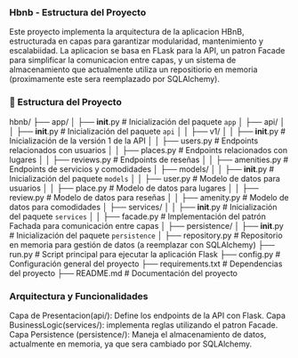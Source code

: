 ### Hbnb - Estructura del Proyecto

Este proyecto implementa la arquitectura de la aplicacion HBnB, estructurada en capas para garantizar modularidad, mantenimiento y escalabiidad. La aplicacion se basa en FLask para la API, un patron Facade para simplificar la comunicacion entre capas, y un sistema de almacenamiento que actualmente utiliza un repositiorio en memoria (proximamente este sera reemplazado por SQLAlchemy).

### 📂 Estructura del Proyecto

hbnb/
├── app/
│   ├── __init__.py             # Inicialización del paquete `app`
│   ├── api/
│   │   ├── __init__.py         # Inicialización del paquete `api`
│   │   ├── v1/
│   │       ├── __init__.py     # Inicialización de la versión 1 de la API
│   │       ├── users.py        # Endpoints relacionados con usuarios
│   │       ├── places.py       # Endpoints relacionados con lugares
│   │       ├── reviews.py      # Endpoints de reseñas
│   │       ├── amenities.py    # Endpoints de servicios y comodidades
│   ├── models/
│   │   ├── __init__.py         # Inicialización del paquete `models`
│   │   ├── user.py             # Modelo de datos para usuarios
│   │   ├── place.py            # Modelo de datos para lugares
│   │   ├── review.py           # Modelo de datos para reseñas
│   │   ├── amenity.py          # Modelo de datos para comodidades
│   ├── services/
│   │   ├── __init__.py         # Inicialización del paquete `services`
│   │   ├── facade.py           # Implementación del patrón Fachada para comunicación entre capas
│   ├── persistence/
│       ├── __init__.py         # Inicialización del paquete `persistence`
│       ├── repository.py       # Repositorio en memoria para gestión de datos (a reemplazar con SQLAlchemy)
├── run.py                      # Script principal para ejecutar la aplicación Flask
├── config.py                    # Configuración general del proyecto
├── requirements.txt             # Dependencias del proyecto
├── README.md                    # Documentación del proyecto

### Arquitectura y Funcionalidades

Capa de Presentacion(api/): Define los endpoints de la API con Flask.
Capa BusinessLogic(services/): implementa reglas utilizando el patron Facade.
Capa Persistence (persistence/): Maneja el almacenamiento de datos, actualmente en memoria, ya que sera cambiado por SQLAlchemy.
